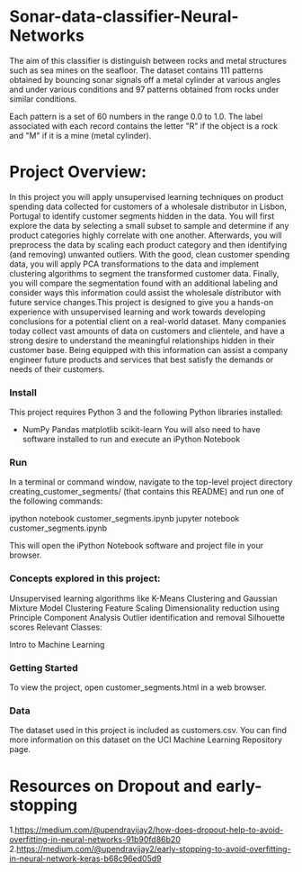 # Sonar-data-classifier-Neural-Networks

The aim of this classifier is  distinguish between rocks and metal structures such as sea mines on the seafloor. The dataset contains 111 patterns obtained by bouncing sonar signals off a metal cylinder at various angles and under various conditions and 97 patterns obtained from rocks under similar conditions.

Each pattern is a set of 60 numbers in the range 0.0 to 1.0. The label associated with each record contains the letter "R" if the object is a rock and "M" if it is a mine (metal cylinder).

# Project Overview:
In this project you will apply unsupervised learning techniques on product spending data collected for customers of a wholesale distributor in Lisbon, Portugal to identify customer segments hidden in the data. You will first explore the data by selecting a small subset to sample and determine if any product categories highly correlate with one another. Afterwards, you will preprocess the data by scaling each product category and then identifying (and removing) unwanted outliers. With the good, clean customer spending data, you will apply PCA transformations to the data and implement clustering algorithms to segment the transformed customer data. Finally, you will compare the segmentation found with an additional labeling and consider ways this information could assist the wholesale distributor with future service changes.This project is designed to give you a hands-on experience with unsupervised learning and work towards developing conclusions for a potential client on a real-world dataset. Many companies today collect vast amounts of data on customers and clientele, and have a strong desire to understand the meaningful relationships hidden in their customer base. Being equipped with this information can assist a company engineer future products and services that best satisfy the demands or needs of their customers.



### Install
This project requires Python 3 and the following Python libraries installed:
- NumPy
Pandas
matplotlib
scikit-learn
You will also need to have software installed to run and execute an iPython Notebook

### Run
In a terminal or command window, navigate to the top-level project directory creating_customer_segments/ (that contains this README) and run one of the following commands:

ipython notebook customer_segments.ipynb jupyter notebook customer_segments.ipynb

This will open the iPython Notebook software and project file in your browser.

### Concepts explored in this project:

Unsupervised learning algorithms like K-Means Clustering and Gaussian Mixture Model Clustering
Feature Scaling
Dimensionality reduction using Principle Component Analysis
Outlier identification and removal
Silhouette scores
Relevant Classes:

Intro to Machine Learning

### Getting Started
To view the project, open customer_segments.html in a web browser.

### Data
The dataset used in this project is included as customers.csv. You can find more information on this dataset on the UCI Machine Learning Repository page.

# Resources on Dropout and early-stopping
 1.https://medium.com/@upendravijay2/how-does-dropout-help-to-avoid-overfitting-in-neural-networks-91b90fd86b20
 2.https://medium.com/@upendravijay2/early-stopping-to-avoid-overfitting-in-neural-network-keras-b68c96ed05d9
